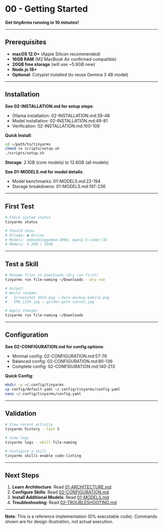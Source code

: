 # 00 - Getting Started

**Get tinyArms running in 10 minutes!**

---

## Prerequisites

- **macOS 12.0+** (Apple Silicon recommended)
- **16GB RAM** (M2 MacBook Air confirmed compatible)
- **20GB free storage** (will use ~5.9GB new)
- **Node.js 18+**
- **Optional**: Cotypist installed (to reuse Gemma 3 4B model)

---

## Installation

**See 02-INSTALLATION.md for setup steps**:
- Ollama installation: 02-INSTALLATION.md:39-48
- Model installation: 02-INSTALLATION.md:49-81
- Verification: 02-INSTALLATION.md:100-109

**Quick Install**:
```bash
cd ~/path/to/tinyarms
chmod +x scripts/setup.sh
./scripts/setup.sh
```

**Storage**: 2.1GB (core models) to 12.6GB (all models)

**See 01-MODELS.md for model details**:
- Model benchmarks: 01-MODELS.md:22-194
- Storage breakdowns: 01-MODELS.md:197-236

---

## First Test

```bash
# Check system status
tinyarms status

# Should show:
# Ollama: ● Online
# Models: embeddinggemma:300m, qwen2.5-coder:3b
# Memory: 4.2GB / 16GB
```

---

## Test a Skill

```bash
# Rename files in Downloads (dry run first)
tinyarms run file-naming ~/Downloads --dry-run

# Output:
# Would rename:
#   Screenshot 2024.png → hero-mockup-mobile.png
#   IMG_1234.jpg → golden-gate-sunset.jpg

# Apply changes
tinyarms run file-naming ~/Downloads
```

---

## Configuration

**See 02-CONFIGURATION.md for config options**:
- Minimal config: 02-CONFIGURATION.md:57-76
- Balanced config: 02-CONFIGURATION.md:80-136
- Complete config: 02-CONFIGURATION.md:140-213

**Quick Config**:
```bash
mkdir -p ~/.config/tinyarms
cp config/default.yaml ~/.config/tinyarms/config.yaml
nano ~/.config/tinyarms/config.yaml
```

---

## Validation

```bash
# View recent activity
tinyarms history --last 5

# View logs
tinyarms logs --skill file-naming

# Configure a skill
tinyarms skills enable code-linting
```

---

## Next Steps

1. **Learn Architecture**: Read [01-ARCHITECTURE.md](01-ARCHITECTURE.md)
2. **Configure Skills**: Read [02-CONFIGURATION.md](02-CONFIGURATION.md)
3. **Install Additional Models**: Read [01-MODELS.md](01-MODELS.md)
4. **Troubleshooting**: Read [02-TROUBLESHOOTING.md](02-TROUBLESHOOTING.md)

---

**Note**: This is a reference implementation (0% executable code). Commands shown are for design illustration, not actual execution.
